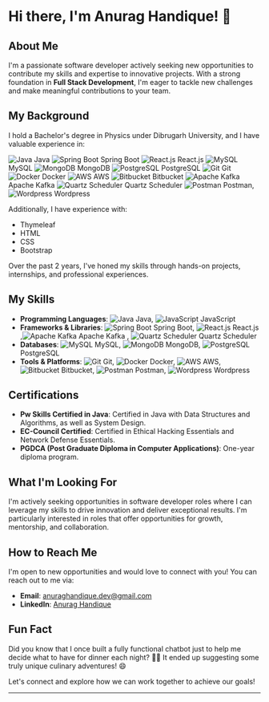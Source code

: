 # **Hi there, I'm Anurag Handique!** 👋

## About Me

I'm a passionate software developer actively seeking new opportunities to contribute my skills and expertise to innovative projects. With a strong foundation in **Full Stack Development**, I'm eager to tackle new challenges and make meaningful contributions to your team.

## My Background

I hold a Bachelor's degree in Physics under Dibrugarh University, and I have valuable experience in:

![Java](https://img.icons8.com/color/48/000000/java-coffee-cup-logo.png) Java  ![Spring Boot](https://img.icons8.com/color/48/000000/spring-logo.png) Spring Boot  ![React.js](https://img.icons8.com/office/48/000000/react.png) React.js  ![MySQL](https://img.icons8.com/color/48/000000/mysql-logo.png) MySQL  ![MongoDB](https://img.icons8.com/color/48/000000/mongodb.png) MongoDB  ![PostgreSQL](https://img.icons8.com/color/48/000000/postgreesql.png) PostgreSQL  ![Git](https://img.icons8.com/color/48/000000/git.png) Git  ![Docker](https://img.icons8.com/color/48/000000/docker.png) Docker  ![AWS](https://img.icons8.com/color/48/000000/amazon-web-services.png) AWS  ![Bitbucket](https://img.icons8.com/color/48/000000/bitbucket.png) Bitbucket ![Apache Kafka](https://img.icons8.com/color/48/000000/tomcat.png) Apache Kafka ![Quartz Scheduler](https://img.icons8.com/color/48/000000/time.png) Quartz Scheduler  ![Postman](https://www.vectorlogo.zone/logos/getpostman/getpostman-icon.svg) Postman,![Wordpress](https://img.icons8.com/color/48/000000/wordpress.png)  Wordpress 



Additionally, I have experience with:

- Thymeleaf
- HTML
- CSS
- Bootstrap

Over the past 2 years, I've honed my skills through hands-on projects, internships, and professional experiences.

## My Skills

- **Programming Languages**: ![Java](https://img.icons8.com/color/48/000000/java-coffee-cup-logo.png) Java, ![JavaScript](https://img.icons8.com/color/48/000000/javascript.png) JavaScript
- **Frameworks & Libraries**: ![Spring Boot](https://img.icons8.com/color/48/000000/spring-logo.png) Spring Boot, ![React.js](https://img.icons8.com/office/48/000000/react.png) React.js ,![Apache Kafka](https://img.icons8.com/color/48/000000/tomcat.png) Apache Kafka , ![Quartz Scheduler](https://img.icons8.com/color/48/000000/time.png) Quartz Scheduler
- **Databases**: ![MySQL](https://img.icons8.com/color/48/000000/mysql-logo.png) MySQL, ![MongoDB](https://img.icons8.com/color/48/000000/mongodb.png) MongoDB, ![PostgreSQL](https://img.icons8.com/color/48/000000/postgreesql.png) PostgreSQL
- **Tools & Platforms**: ![Git](https://img.icons8.com/color/48/000000/git.png) Git, ![Docker](https://img.icons8.com/color/48/000000/docker.png) Docker, ![AWS](https://img.icons8.com/color/48/000000/amazon-web-services.png) AWS, ![Bitbucket](https://img.icons8.com/color/48/000000/bitbucket.png) Bitbucket, ![Postman](https://www.vectorlogo.zone/logos/getpostman/getpostman-icon.svg) Postman,
![Wordpress](https://img.icons8.com/color/48/000000/wordpress.png) Wordpress

## Certifications

- **Pw Skills Certified in Java**: Certified in Java with Data Structures and Algorithms, as well as System Design.
- **EC-Council Certified**: Certified in Ethical Hacking Essentials and Network Defense Essentials.
- **PGDCA (Post Graduate Diploma in Computer Applications)**: One-year diploma program.

## What I'm Looking For

I'm actively seeking opportunities in software developer roles where I can leverage my skills to drive innovation and deliver exceptional results. I'm particularly interested in roles that offer opportunities for growth, mentorship, and collaboration.

## How to Reach Me

I'm open to new opportunities and would love to connect with you! You can reach out to me via:

- **Email**: anuraghandique.dev@gmail.com
- **LinkedIn**: [Anurag Handique](https://www.linkedin.com/in/anurag-handique/)

## Fun Fact

Did you know that I once built a fully functional chatbot just to help me decide what to have for dinner each night? 🍔🤖 It ended up suggesting some truly unique culinary adventures! 😄

Let's connect and explore how we can work together to achieve our goals!

---
